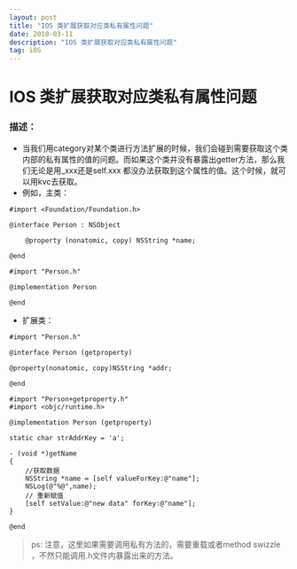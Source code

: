 ```yaml
---
layout: post
title: "IOS 类扩展获取对应类私有属性问题"
date: 2018-03-11
description: "IOS 类扩展获取对应类私有属性问题"
tag: iOS
---
```


# IOS 类扩展获取对应类私有属性问题

### 描述：

  * 当我们用category对某个类进行方法扩展的时候，我们会碰到需要获取这个类内部的私有属性的值的问题。而如果这个类并没有暴露出getter方法，那么我们无论是用_xxx还是self.xxx 都没办法获取到这个属性的值。这个时候，就可以用kvc去获取。
 * 例如，主类：

```
#import <Foundation/Foundation.h>

@interface Person : NSObject

	@property (nonatomic, copy) NSString *name;

@end

#import "Person.h"

@implementation Person

@end
```
* 扩展类：

```
#import "Person.h"

@interface Person (getproperty)

@property(nonatomic, copy)NSString *addr;

@end

#import "Person+getproperty.h"
#import <objc/runtime.h>

@implementation Person (getproperty)

static char strAddrKey = 'a';

- (void *)getName
{
    //获取数据
    NSString *name = [self valueForKey:@"name"];
    NSLog(@"%@",name);
    // 重新赋值
    [self setValue:@"new data" forKey:@"name"];
}

@end
```

>ps: 注意，这里如果需要调用私有方法的，需要重载或者method swizzle ，不然只能调用.h文件内暴露出来的方法。
